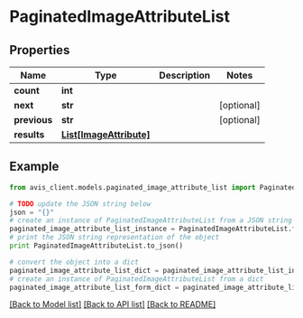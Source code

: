 # PaginatedImageAttributeList


## Properties

Name | Type | Description | Notes
------------ | ------------- | ------------- | -------------
**count** | **int** |  |
**next** | **str** |  | [optional]
**previous** | **str** |  | [optional]
**results** | [**List[ImageAttribute]**](ImageAttribute.md) |  |

## Example

```python
from avis_client.models.paginated_image_attribute_list import PaginatedImageAttributeList

# TODO update the JSON string below
json = "{}"
# create an instance of PaginatedImageAttributeList from a JSON string
paginated_image_attribute_list_instance = PaginatedImageAttributeList.from_json(json)
# print the JSON string representation of the object
print PaginatedImageAttributeList.to_json()

# convert the object into a dict
paginated_image_attribute_list_dict = paginated_image_attribute_list_instance.to_dict()
# create an instance of PaginatedImageAttributeList from a dict
paginated_image_attribute_list_form_dict = paginated_image_attribute_list.from_dict(paginated_image_attribute_list_dict)
```
[[Back to Model list]](../README.md#documentation-for-models) [[Back to API list]](../README.md#documentation-for-api-endpoints) [[Back to README]](../README.md)
